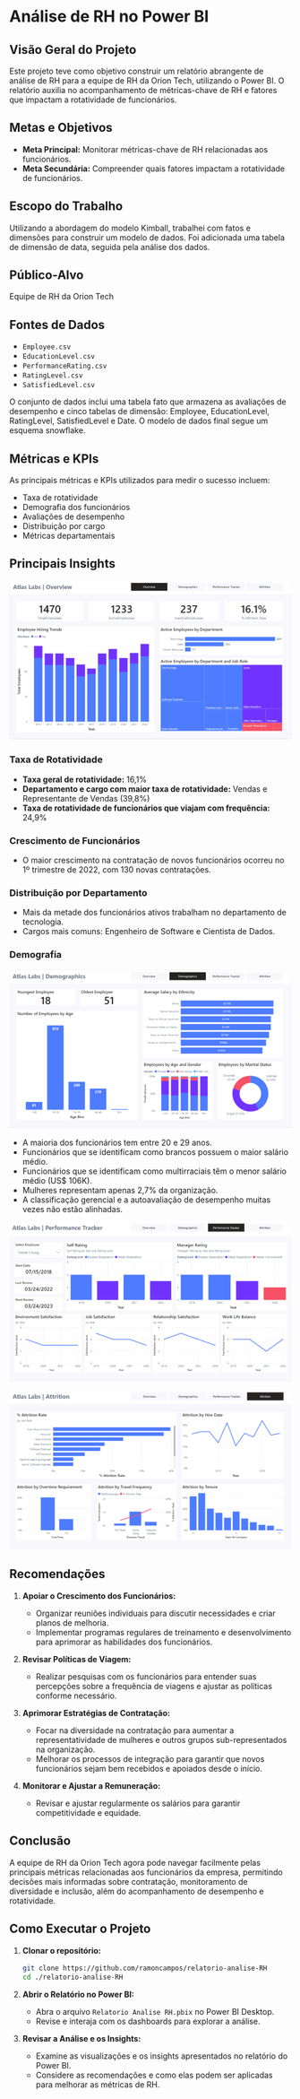 # Análise de RH no Power BI

## Visão Geral do Projeto
Este projeto teve como objetivo construir um relatório abrangente de análise de RH para a equipe de RH da Orion Tech, utilizando o Power BI. O relatório auxilia no acompanhamento de métricas-chave de RH e fatores que impactam a rotatividade de funcionários.

## Metas e Objetivos
- **Meta Principal:** Monitorar métricas-chave de RH relacionadas aos funcionários.
- **Meta Secundária:** Compreender quais fatores impactam a rotatividade de funcionários.

## Escopo do Trabalho
Utilizando a abordagem do modelo Kimball, trabalhei com fatos e dimensões para construir um modelo de dados. Foi adicionada uma tabela de dimensão de data, seguida pela análise dos dados.

## Público-Alvo
Equipe de RH da Orion Tech

## Fontes de Dados
- `Employee.csv`
- `EducationLevel.csv`
- `PerformanceRating.csv`
- `RatingLevel.csv`
- `SatisfiedLevel.csv`

O conjunto de dados inclui uma tabela fato que armazena as avaliações de desempenho e cinco tabelas de dimensão: Employee, EducationLevel, RatingLevel, SatisfiedLevel e Date. O modelo de dados final segue um esquema snowflake.

## Métricas e KPIs
As principais métricas e KPIs utilizados para medir o sucesso incluem:
- Taxa de rotatividade
- Demografia dos funcionários
- Avaliações de desempenho
- Distribuição por cargo
- Métricas departamentais

## Principais Insights

![Visão Geral da Análise de RH](https://github.com/krystalbrantley/hr_analytics_report/blob/main/HR%20Analytics%20Overview.png?raw=true)

### Taxa de Rotatividade
- **Taxa geral de rotatividade:** 16,1%
- **Departamento e cargo com maior taxa de rotatividade:** Vendas e Representante de Vendas (39,8%)
- **Taxa de rotatividade de funcionários que viajam com frequência:** 24,9%

### Crescimento de Funcionários
- O maior crescimento na contratação de novos funcionários ocorreu no 1º trimestre de 2022, com 130 novas contratações.

### Distribuição por Departamento
- Mais da metade dos funcionários ativos trabalham no departamento de tecnologia.
- Cargos mais comuns: Engenheiro de Software e Cientista de Dados.

### Demografia

![Demografia da Análise de RH](https://github.com/krystalbrantley/hr_analytics_report/blob/main/HR%20Analytics%20Demo.png?raw=true)
- A maioria dos funcionários tem entre 20 e 29 anos.
- Funcionários que se identificam como brancos possuem o maior salário médio.
- Funcionários que se identificam como multirraciais têm o menor salário médio (US$ 106K).
- Mulheres representam apenas 2,7% da organização.
- A classificação gerencial e a autoavaliação de desempenho muitas vezes não estão alinhadas.

![Rastreamento de Desempenho na Análise de RH](https://github.com/krystalbrantley/hr_analytics_report/blob/main/HR%20Analytics%20Performance.png?raw=true)

![Rotatividade na Análise de RH](https://github.com/krystalbrantley/hr_analytics_report/blob/main/HR%20Analytics%20Attrition.png?raw=true)

## Recomendações
1. **Apoiar o Crescimento dos Funcionários:**
   - Organizar reuniões individuais para discutir necessidades e criar planos de melhoria.
   - Implementar programas regulares de treinamento e desenvolvimento para aprimorar as habilidades dos funcionários.

2. **Revisar Políticas de Viagem:**
   - Realizar pesquisas com os funcionários para entender suas percepções sobre a frequência de viagens e ajustar as políticas conforme necessário.

3. **Aprimorar Estratégias de Contratação:**
   - Focar na diversidade na contratação para aumentar a representatividade de mulheres e outros grupos sub-representados na organização.
   - Melhorar os processos de integração para garantir que novos funcionários sejam bem recebidos e apoiados desde o início.

4. **Monitorar e Ajustar a Remuneração:**
   - Revisar e ajustar regularmente os salários para garantir competitividade e equidade.

## Conclusão
A equipe de RH da Orion Tech agora pode navegar facilmente pelas principais métricas relacionadas aos funcionários da empresa, permitindo decisões mais informadas sobre contratação, monitoramento de diversidade e inclusão, além do acompanhamento de desempenho e rotatividade.

## Como Executar o Projeto

1. **Clonar o repositório:**
    ```bash
    git clone https://github.com/ramoncampos/relatorio-analise-RH
    cd ./relatorio-analise-RH
    ```

2. **Abrir o Relatório no Power BI:**
    - Abra o arquivo `Relatorio Analise RH.pbix` no Power BI Desktop.
    - Revise e interaja com os dashboards para explorar a análise.

3. **Revisar a Análise e os Insights:**
    - Examine as visualizações e os insights apresentados no relatório do Power BI.
    - Considere as recomendações e como elas podem ser aplicadas para melhorar as métricas de RH.


